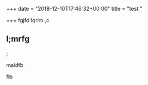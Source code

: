 +++
date = "2018-12-10T17:46:32+00:00"
title = "test "

+++
fgjfd'lqrlm.,c

 

## l;mrfg

;

maldfb

flb